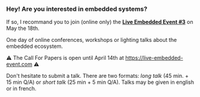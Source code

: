 ### Hey! Are you interested in embedded systems?

If so, I recommand you to join (online only) the [**Live Embedded Event #3**](https://live-embedded-event.com) on May the 18th.

One day of online conferences, workshops or lighting talks about the embedded ecosystem.

⚠️ The Call For Papers is open until April 14th at <https://live-embedded-event.com> ⚠️

Don't hesitate to submit a talk.
There are two formats: *long talk* (45 min. + 15 min Q/A) or *short talk* (25 min + 5 min Q/A).
Talks may be given in english or in french.


<!--
**cpb-/cpb-** is a ✨ _special_ ✨ repository because its `README.md` (this file) appears on your GitHub profile.

Here are some ideas to get you started:

- 🔭 I’m currently working on ...
- 🌱 I’m currently learning ...
- 👯 I’m looking to collaborate on ...
- 🤔 I’m looking for help with ...
- 💬 Ask me about ...
- 📫 How to reach me: ...
- 😄 Pronouns: ...
- ⚡ Fun fact: ...
-->
